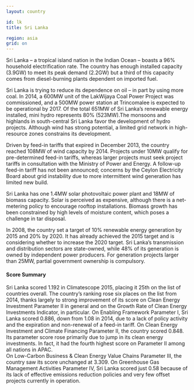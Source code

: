 ```yaml
---
layout: country

id: lk
title: Sri Lanka

region: asia
grid: on
---
```

 Sri Lanka – a tropical island nation in the Indian Ocean – boasts a 96% household electrification rate. The country has enough installed capacity (3.9GW) to meet its peak demand (2.2GW) but a third of this capacity comes from diesel-burning plants dependent on imported fuel. 
 
Sri Lanka is trying to reduce its dependence on oil – in part by using more coal. In 2014, a 600MW unit of the LakWijaya Coal Power Project was commissioned, and a 500MW power station at Trincomalee is expected to be operational by 2017.
Of the total 651MW of Sri Lanka’s renewable energy installed, mini hydro represents 80% (523MW).The monsoons and highlands in south-central Sri Lanka favor the development of hydro projects. Although wind has strong potential, a limited grid network in high-resource zones constrains its development.

Driven by feed-in tariffs that expired in December 2013, the country reached 108MW of wind capacity by 2014. Projects under 10MW qualify for pre-determined feed-in tariffs, whereas larger projects must seek project tariffs in consultation with the Ministry of Power and Energy. A follow-up feed-in tariff has not been announced; concerns by the Ceylon Electricity Board about grid instability due to more intermittent wind generation has limited new build. 

Sri Lanka has one 1.4MW solar photovoltaic power plant and 18MW of biomass capacity. Solar is perceived as expensive, although there is a net-metering policy to encourage rooftop installations. Biomass growth has been constrained by high levels of moisture content, which poses a challenge in tar disposal.

In 2008, the country set a target of 10% renewable energy generation by 2015 and 20% by 2020. It has already achieved the 2015 target and is considering whether to increase the 2020 target.
Sri Lanka’s transmission and distribution sectors are state-owned, while 48% of its generation is owned by independent power producers. For generation projects larger than 25MW, partial government ownership is compulsory.

#### Score Summary

Sri Lanka scored 1.192 in Climatescope 2015, placing it 25th on the list of countries overall.  The country’s ranking rose six places on the list from 2014, thanks largely to strong improvement of its score on Clean Energy Investment Parameter II in general and on the Growth Rate of Clean Energy Investments Indicator, in particular. 
On Enabling Framework Parameter I, Sri Lanka scored 0.886, down from 1.08 in 2014, due to a lack of policy activity and the expiration and non-renewal of a feed-in tariff.
On Clean Energy Investment and Climate Financing Parameter II, the country scored 0.848.  Its parameter score rose primarily due to jump in its clean energy investments. In fact, it had the fourth highest score on Parameter II among all nations in APAC.  
On Low-Carbon Business & Clean Energy Value Chains Parameter III, the country saw its score unchanged at 3.309. 
On Greenhouse Gas Management Activities Parameter IV, Sri Lanka scored just 0.58 because of its lack of effective emissions reduction policies and very few offset projects currently in operation.
